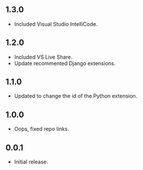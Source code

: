 ## 1.3.0

- Included Visual Studio IntelliCode.

## 1.2.0

- Included VS Live Share.
- Update recommented Django extensions.

## 1.1.0

- Updated to change the id of the Python extension.

## 1.0.0

- Oops, fixed repo links.

## 0.0.1

- Initial release.
